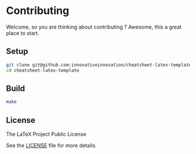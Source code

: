Contributing
============

Welcome, so you are thinking about contributing ?
Awesome, this a great place to start.

Setup
-----

```bash
git clone git@github.com:innovativeinnovation/cheatsheet-latex-template.git
cd cheatsheet-latex-template
```

Build
-----

```bash
make
```

License
-------

The LaTeX Project Public License

See the [LICENSE](LICENSE) file for more details.

